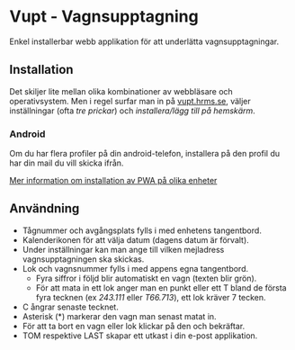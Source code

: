 # Vupt - Vagnsupptagning
Enkel installerbar webb applikation för att underlätta vagnsupptagningar.

## Installation
Det skiljer lite mellan olika kombinationer av webbläsare och operativsystem. Men i regel surfar man in på [vupt.hrms.se](https://vupt.hrms.se), väljer inställningar (ofta _tre prickar_) och _installera/lägg till på hemskärm_.

### Android
Om du har flera profiler på din android-telefon, installera på den profil du har din mail du vill skicka ifrån.

[Mer information om installation av PWA på olika enheter](https://developer.mozilla.org/en-US/docs/Web/Progressive_web_apps/Guides/Installing)

## Användning
* Tågnummer och avgångsplats fylls i med enhetens tangentbord.
* Kalenderikonen för att välja datum (dagens datum är förvalt).
* Under inställningar kan man ange till vilken mejladress vagnsupptagningen ska skickas.
* Lok och vagnsnummer fylls i med appens egna tangentbord.
    - Fyra siffror i följd blir automatiskt en vagn (texten blir grön).
    - För att mata in ett lok anger man en punkt eller ett T bland de första fyra tecknen (ex _243.111_ eller _T66.713_), ett lok kräver 7 tecken.
* C ångrar senaste tecknet.
* Asterisk (*) markerar den vagn man senast matat in.
* För att ta bort en vagn eller lok klickar på den och bekräftar.
* TOM respektive LAST skapar ett utkast i din e-post applikation.